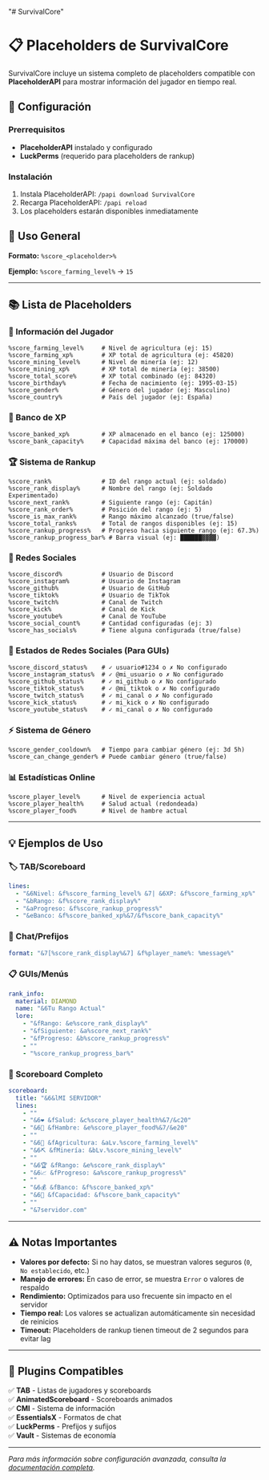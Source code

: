 "# SurvivalCore" 


# 📋 Placeholders de SurvivalCore

SurvivalCore incluye un sistema completo de placeholders compatible con **PlaceholderAPI** para mostrar información del jugador en tiempo real.

## 🔧 Configuración

### Prerrequisitos
- **PlaceholderAPI** instalado y configurado
- **LuckPerms** (requerido para placeholders de rankup)

### Instalación
1. Instala PlaceholderAPI: `/papi download SurvivalCore`
2. Recarga PlaceholderAPI: `/papi reload`
3. Los placeholders estarán disponibles inmediatamente

## 📖 Uso General

**Formato:** `%score_<placeholder>%`

**Ejemplo:** `%score_farming_level%` → `15`

---

## 📚 Lista de Placeholders

### 👤 Información del Jugador
```
%score_farming_level%     # Nivel de agricultura (ej: 15)
%score_farming_xp%        # XP total de agricultura (ej: 45820)
%score_mining_level%      # Nivel de minería (ej: 12)
%score_mining_xp%         # XP total de minería (ej: 38500)
%score_total_score%       # XP total combinado (ej: 84320)
%score_birthday%          # Fecha de nacimiento (ej: 1995-03-15)
%score_gender%            # Género del jugador (ej: Masculino)
%score_country%           # País del jugador (ej: España)
```

### 🏦 Banco de XP
```
%score_banked_xp%         # XP almacenado en el banco (ej: 125000)
%score_bank_capacity%     # Capacidad máxima del banco (ej: 170000)
```

### 🏆 Sistema de Rankup
```
%score_rank%              # ID del rango actual (ej: soldado)
%score_rank_display%      # Nombre del rango (ej: Soldado Experimentado)
%score_next_rank%         # Siguiente rango (ej: Capitán)
%score_rank_order%        # Posición del rango (ej: 5)
%score_is_max_rank%       # Rango máximo alcanzado (true/false)
%score_total_ranks%       # Total de rangos disponibles (ej: 15)
%score_rankup_progress%   # Progreso hacia siguiente rango (ej: 67.3%)
%score_rankup_progress_bar% # Barra visual (ej: ██████▓▓▓▓)
```

### 📱 Redes Sociales
```
%score_discord%           # Usuario de Discord
%score_instagram%         # Usuario de Instagram  
%score_github%            # Usuario de GitHub
%score_tiktok%            # Usuario de TikTok
%score_twitch%            # Canal de Twitch
%score_kick%              # Canal de Kick
%score_youtube%           # Canal de YouTube
%score_social_count%      # Cantidad configuradas (ej: 3)
%score_has_socials%       # Tiene alguna configurada (true/false)
```

### 🔄 Estados de Redes Sociales (Para GUIs)
```
%score_discord_status%    # ✓ usuario#1234 o ✗ No configurado
%score_instagram_status%  # ✓ @mi_usuario o ✗ No configurado
%score_github_status%     # ✓ mi_github o ✗ No configurado
%score_tiktok_status%     # ✓ @mi_tiktok o ✗ No configurado
%score_twitch_status%     # ✓ mi_canal o ✗ No configurado
%score_kick_status%       # ✓ mi_kick o ✗ No configurado
%score_youtube_status%    # ✓ mi_canal o ✗ No configurado
```

### ⚡ Sistema de Género
```
%score_gender_cooldown%   # Tiempo para cambiar género (ej: 3d 5h)
%score_can_change_gender% # Puede cambiar género (true/false)
```

### 📊 Estadísticas Online
```
%score_player_level%      # Nivel de experiencia actual
%score_player_health%     # Salud actual (redondeada)
%score_player_food%       # Nivel de hambre actual
```

---

## 💡 Ejemplos de Uso

### 🏷️ TAB/Scoreboard
```yaml
lines:
  - "&6Nivel: &f%score_farming_level% &7| &6XP: &f%score_farming_xp%"
  - "&bRango: &f%score_rank_display%"
  - "&aProgreso: &f%score_rankup_progress%"
  - "&eBanco: &f%score_banked_xp%&7/&f%score_bank_capacity%"
```

### 💬 Chat/Prefijos
```yaml
format: "&7[%score_rank_display%&7] &f%player_name%: %message%"
```

### 📋 GUIs/Menús
```yaml
rank_info:
  material: DIAMOND
  name: "&6Tu Rango Actual"
  lore:
    - "&fRango: &e%score_rank_display%"
    - "&fSiguiente: &a%score_next_rank%"
    - "&fProgreso: &b%score_rankup_progress%"
    - ""
    - "%score_rankup_progress_bar%"
```

### 🌟 Scoreboard Completo
```yaml
scoreboard:
  title: "&6&lMI SERVIDOR"
  lines:
    - ""
    - "&6❤ &fSalud: &c%score_player_health%&7/&c20"
    - "&6🍖 &fHambre: &e%score_player_food%&7/&e20"
    - ""
    - "&6🌾 &fAgricultura: &aLv.%score_farming_level%"
    - "&6⛏ &fMinería: &bLv.%score_mining_level%"
    - ""
    - "&6🏆 &fRango: &e%score_rank_display%"
    - "&6📈 &fProgreso: &a%score_rankup_progress%"
    - ""
    - "&6💰 &fBanco: &f%score_banked_xp%"
    - "&6💎 &fCapacidad: &f%score_bank_capacity%"
    - ""
    - "&7servidor.com"
```

---

## ⚠️ Notas Importantes

- **Valores por defecto:** Si no hay datos, se muestran valores seguros (`0`, `No establecido`, etc.)
- **Manejo de errores:** En caso de error, se muestra `Error` o valores de respaldo
- **Rendimiento:** Optimizados para uso frecuente sin impacto en el servidor
- **Tiempo real:** Los valores se actualizan automáticamente sin necesidad de reinicios
- **Timeout:** Placeholders de rankup tienen timeout de 2 segundos para evitar lag

---

## 🔗 Plugins Compatibles

✅ **TAB** - Listas de jugadores y scoreboards  
✅ **AnimatedScoreboard** - Scoreboards animados  
✅ **CMI** - Sistema de información  
✅ **EssentialsX** - Formatos de chat  
✅ **LuckPerms** - Prefijos y sufijos  
✅ **Vault** - Sistemas de economía

---

*Para más información sobre configuración avanzada, consulta la [documentación completa](docs/placeholders.md).*